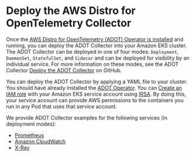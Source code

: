 # Deploy the AWS Distro for OpenTelemetry Collector<a name="deploy-collector"></a>

Once the [AWS Distro for OpenTelemetry \(ADOT\) Operator is installed](adot-manage.md#adot-install) and running, you can deploy the ADOT Collector into your Amazon EKS cluster\. The ADOT Collector can be deployed in one of four modes: `Deployment`, `DaemonSet`, `StatefulSet`, and `Sidecar` and can be deployed for visibility by an individual service\. For more information on these modes, see the ADOT Collector [Deploy the ADOT Collector](https://aws-otel.github.io/docs/getting-started/adot-eks-add-on/installation#deploy-the-adot-collector) on GitHub\.

You can deploy the ADOT Collector by applying a YAML file to your cluster\. You should have already installed the [ADOT Operator](adot-manage.md#adot-install)\. You can [Create an IAM role](adot-iam.md) with your Amazon EKS service account using [IRSA](iam-roles-for-service-accounts.md)\. By doing this, your service account can provide AWS permissions to the containers you run in any Pod that uses that service account\.

We provide ADOT Collector examples for the following services \(in deployment modes\):
+ [Prometheus](deploy-deployment.md)
+ [Amazon CloudWatch](configure-cw.md)
+ [X\-Ray](configure-xray.md)